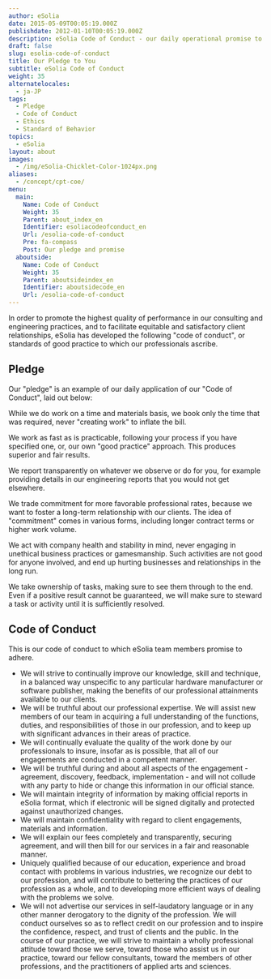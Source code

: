 ```yaml
---
author: eSolia
date: 2015-05-09T00:05:19.000Z
publishdate: 2012-01-10T00:05:19.000Z
description: eSolia Code of Conduct - our daily operational promise to our clients, partners, fellow colleagues.
draft: false
slug: esolia-code-of-conduct
title: Our Pledge to You
subtitle: eSolia Code of Conduct
weight: 35
alternatelocales:
  - ja-JP
tags:
  - Pledge
  - Code of Conduct
  - Ethics
  - Standard of Behavior
topics:
  - eSolia
layout: about
images:
  - /img/eSolia-Chicklet-Color-1024px.png
aliases:
  - /concept/cpt-coe/
menu:
  main:
    Name: Code of Conduct
    Weight: 35
    Parent: about_index_en
    Identifier: esoliacodeofconduct_en
    Url: /esolia-code-of-conduct
    Pre: fa-compass
    Post: Our pledge and promise
  aboutside:
    Name: Code of Conduct
    Weight: 35
    Parent: aboutsideindex_en
    Identifier: aboutsidecode_en
    Url: /esolia-code-of-conduct
---
```


In order to promote the highest quality of performance in our consulting and engineering practices, and to facilitate equitable and satisfactory client relationships, eSolia has developed the following "code of conduct", or standards of good practice to which our professionals ascribe.

## Pledge

Our "pledge" is an example of our daily application of our "Code of Conduct", laid out below:

<i class="small mdi-toggle-check-box grey-text text-darken-2 left"></i> While we do work on a time and materials basis, we book only the time that was required, never "creating work" to inflate the bill.  

<i class="small mdi-toggle-check-box grey-text text-darken-2 left"></i> We work as fast as is practicable, following your process if you have specified one, or, our own "good practice" approach. This produces superior and fair results.

<i class="small mdi-toggle-check-box grey-text text-darken-2 left"></i> We report transparently on whatever we observe or do for you, for example providing details in our engineering reports that you would not get elsewhere.

<i class="small mdi-toggle-check-box grey-text text-darken-2 left"></i> We trade commitment for more favorable professional rates, because we want to foster a long-term relationship with our clients. The idea of "commitment" comes in various forms, including longer contract terms or higher work volume.  

<i class="small mdi-toggle-check-box grey-text text-darken-2 left"></i> We act with company health and stability in mind, never engaging in unethical business practices or gamesmanship. Such activities are not good for anyone involved, and end up hurting businesses and relationships in the long run.  

<i class="small mdi-toggle-check-box grey-text text-darken-2 left"></i> We take ownership of tasks, making sure to see them through to the end. Even if a positive result cannot be guaranteed, we will make sure to steward a task or activity until it is sufficiently resolved.

## Code of Conduct

This is our code of conduct to which eSolia team members promise to adhere.

* We will strive to continually improve our knowledge, skill and technique, in a balanced way unspecific to any particular hardware manufacturer or software publisher, making the benefits of our professional attainments available to our clients.
* We will be truthful about our professional expertise. We will assist new members of our team in acquiring a full understanding of the functions, duties, and responsibilities of those in our profession, and to keep up with significant advances in their areas of practice.
* We will continually evaluate the quality of the work done by our professionals to insure, insofar as is possible, that all of our engagements are conducted in a competent manner.
* We will be truthful during and about all aspects of the engagement - agreement, discovery, feedback, implementation - and will not collude with any party to hide or change this information in our official stance.
* We will maintain integrity of information by making official reports in eSolia format, which if electronic will be signed digitally and protected against unauthorized changes.
* We will maintain confidentiality with regard to client engagements, materials and information.
* We will explain our fees completely and transparently, securing agreement, and will then bill for our services in a fair and reasonable manner.
* Uniquely qualified because of our education, experience and broad contact with problems in various industries, we recognize our debt to our profession, and will contribute to bettering the practices of our profession as a whole, and to developing more efficient ways of dealing with the problems we solve.
* We will not advertise our services in self-laudatory language or in any other manner derogatory to the dignity of the profession. We will conduct ourselves so as to reflect credit on our profession and to inspire the confidence, respect, and trust of clients and the public. In the course of our practice, we will strive to maintain a wholly professional attitude toward those we serve, toward those who assist us in our practice, toward our fellow consultants, toward the members of other professions, and the practitioners of applied arts and sciences.

